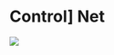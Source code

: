# Control] Net

<img src="https://miro.medium.com/v2/resize:fit:1400/1*f2ug2aKkglY1VpFCl-LGbA.png">
 
